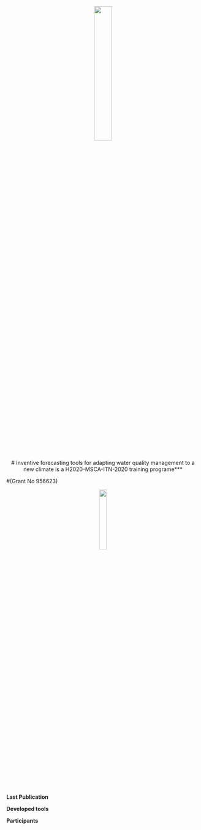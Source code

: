 <p align="center">
<img src="https://github.com/dmbettin/inventWater/blob/main/logo_principal_inventWater_color%2Bbaseline.png" width="30%">
</p>

<p align="center">  
# Inventive forecasting tools for adapting water quality management to a new climate is a H2020-MSCA-ITN-2020 training programe***

#(Grant No 956623)
</p>

<p align="center">
<img src="https://github.com/dmbettin/inventWater/blob/main/EuropeFlag.png" width="20%">
</p>


**Last Publication**

**Developed tools**

**Participants**


